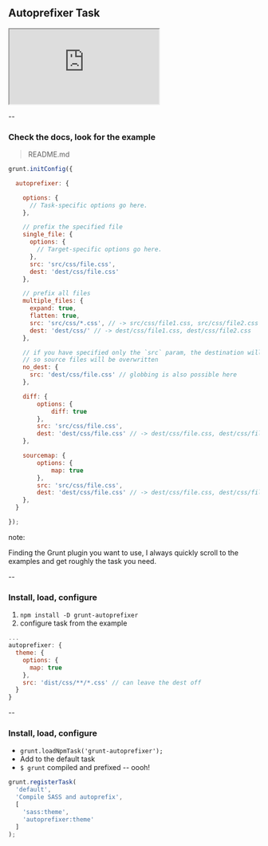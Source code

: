 ##  Autoprefixer Task

<iframe src="http://lmgtfy.com/?q=grunt+autoprefixer"></iframe>


--

### Check the docs, look for the example


> README.md

```js
grunt.initConfig({

  autoprefixer: {

    options: {
      // Task-specific options go here.
    },

    // prefix the specified file
    single_file: {
      options: {
        // Target-specific options go here.
      },
      src: 'src/css/file.css',
      dest: 'dest/css/file.css'
    },

    // prefix all files
    multiple_files: {
      expand: true,
      flatten: true,
      src: 'src/css/*.css', // -> src/css/file1.css, src/css/file2.css
      dest: 'dest/css/' // -> dest/css/file1.css, dest/css/file2.css
    },

    // if you have specified only the `src` param, the destination will be set automatically,
    // so source files will be overwritten
    no_dest: {
      src: 'dest/css/file.css' // globbing is also possible here
    },

    diff: {
        options: {
            diff: true
        },
        src: 'src/css/file.css',
        dest: 'dest/css/file.css' // -> dest/css/file.css, dest/css/file.css.patch
    },

    sourcemap: {
        options: {
            map: true
        },
        src: 'src/css/file.css',
        dest: 'dest/css/file.css' // -> dest/css/file.css, dest/css/file.css.map
    },
  }

});

```

note:

Finding the Grunt plugin you want to use, I always quickly scroll to the examples and get roughly the task you need.

--

### Install, load, configure


1. `npm install -D grunt-autoprefixer`
2. configure task from the example

```js
...
autoprefixer: {
  theme: {
    options: {
      map: true
    },
    src: 'dist/css/**/*.css' // can leave the dest off
  }
}
```

--

### Install, load, configure

- `grunt.loadNpmTask('grunt-autoprefixer');`
- Add to the default task
- `$ grunt` compiled and prefixed -- oooh!

```js
grunt.registerTask(
  'default',
  'Compile SASS and autoprefix',
  [
    'sass:theme',
    'autoprefixer:theme'
  ]
);
```


<span class="fa fa-money fa-badge" aria-hidden="true"></span>

